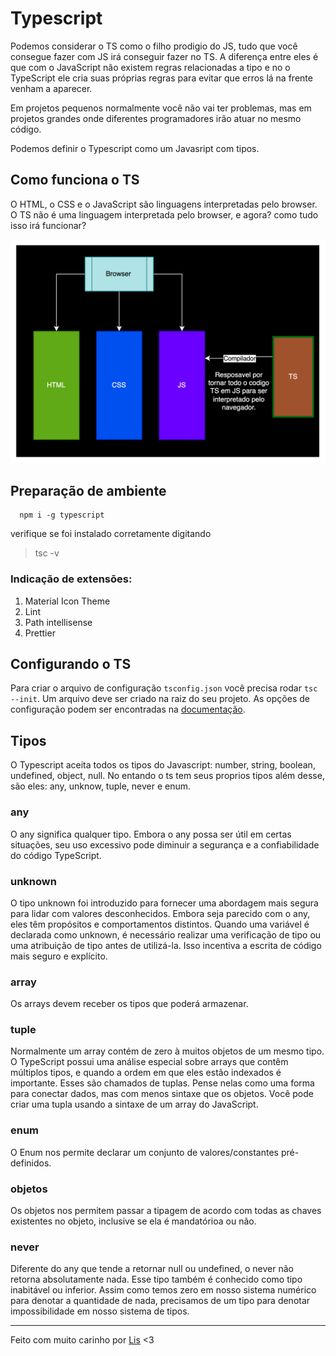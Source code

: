 # Typescript

Podemos considerar o TS como o filho prodigio do JS, tudo que você consegue fazer com JS irá conseguir fazer no TS. A diferença entre eles é que com o JavaScript não existem regras relacionadas a tipo e no o TypeScript ele cria suas próprias regras para evitar que erros lá na frente venham a aparecer.

Em projetos pequenos normalmente você não vai ter problemas, mas em projetos grandes onde diferentes programadores irão atuar no mesmo código.

Podemos definir o Typescript como um Javasript com tipos.

## Como funciona o TS

O HTML, o CSS e o JavaScript são linguagens interpretadas pelo browser. O TS não é uma linguagem interpretada pelo browser, e agora? como tudo isso irá funcionar?

<img width="600px" src='image.png' />

## Preparação de ambiente

```
  npm i -g typescript
```

verifique se foi instalado corretamente digitando

> tsc -v

### Indicação de extensões:

1. Material Icon Theme
2. Lint
3. Path intellisense
4. Prettier

## Configurando o TS

Para criar o arquivo de configuração `tsconfig.json` você precisa rodar `tsc --init`. Um arquivo deve ser criado na raiz do seu projeto. As opções de configuração podem ser encontradas na [documentação](https://www.typescriptlang.org/pt/docs/handbook/tsconfig-json.html).

## Tipos

O Typescript aceita todos os tipos do Javascript: number, string, boolean, undefined, object, null. No entando o ts tem seus proprios tipos além desse, são eles: any, unknow, tuple, never e enum.

### any

O any significa qualquer tipo. Embora o any possa ser útil em certas situações, seu uso excessivo pode diminuir a segurança e a confiabilidade do código TypeScript.

### unknown

O tipo unknown foi introduzido para fornecer uma abordagem mais segura para lidar com valores desconhecidos. Embora seja parecido com o any, eles têm propósitos e comportamentos distintos. Quando uma variável é declarada como unknown, é necessário realizar uma verificação de tipo ou uma atribuição de tipo antes de utilizá-la. Isso incentiva a escrita de código mais seguro e explícito.

### array

Os arrays devem receber os tipos que poderá armazenar.

### tuple

Normalmente um array contém de zero à muitos objetos de um mesmo tipo. O TypeScript possui uma análise especial sobre arrays que contêm múltiplos tipos, e quando a ordem em que eles estão indexados é importante. Esses são chamados de tuplas. Pense nelas como uma forma para conectar dados, mas com menos sintaxe que os objetos. Você pode criar uma tupla usando a sintaxe de um array do JavaScript.

### enum

O Enum nos permite declarar um conjunto de valores/constantes pré-definidos.

### objetos

Os objetos nos permitem passar a tipagem de acordo com todas as chaves existentes no objeto, inclusive se ela é mandatórioa ou não.

### never

Diferente do any que tende a retornar null ou undefined, o never não retorna absolutamente nada. Esse tipo também é conhecido como tipo inabitável ou inferior. Assim como temos zero em nosso sistema numérico para denotar a quantidade de nada, precisamos de um tipo para denotar impossibilidade em nosso sistema de tipos.

---

Feito com muito carinho por [Lis](https://github.com/lisandrascruz) <3
